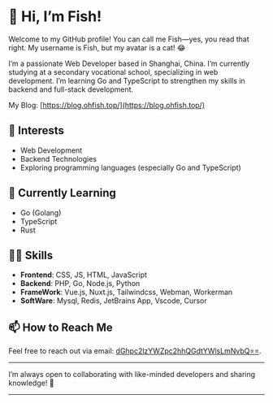 # 👋 Hi, I’m Fish!  

Welcome to my GitHub profile! You can call me Fish—yes, you read that right. My username is Fish, but my avatar is a cat! 😂  

I’m a passionate Web Developer based in Shanghai, China. I’m currently studying at a secondary vocational school, specializing in web development. I’m learning Go and TypeScript to strengthen my skills in backend and full-stack development.

My Blog: [https://blog.ohfish.top/](https://blog.ohfish.top/)

## 👀 Interests
- Web Development
- Backend Technologies
- Exploring programming languages (especially Go and TypeScript)

## 🌱 Currently Learning
- Go (Golang)
- TypeScript
- Rust

## 🧑‍💻 Skills
- **Frontend**: CSS, JS, HTML, JavaScript
- **Backend**: PHP, Go, Node.js, Python
- **FrameWork**: Vue.js, Nuxt.js, Tailwindcss, Webman, Workerman
- **SoftWare**: Mysql, Redis, JetBrains App, Vscode, Cursor

## 📫 How to Reach Me  
Feel free to reach out via email: [dGhpc2lzYWZpc2hhQGdtYWlsLmNvbQ==](mailto:dGhpc2lzYWZpc2hhQGdtYWlsLmNvbQ==).

---  

I’m always open to collaborating with like-minded developers and sharing knowledge! 🚀  

---
